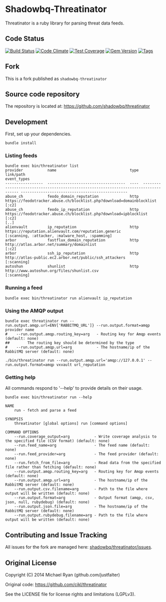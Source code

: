 # Shadowbq-Threatinator

Threatinator is a ruby library for parsing threat data feeds.

## Code Status

[![Build Status](https://travis-ci.org/shadowbq/shadowbq-threatinator.svg?branch=master)](https://travis-ci.org/shadowbq/shadowbq-threatinator)
[![Code Climate](https://codeclimate.com/github/shadowbq/shadowbq-threatinator/badges/gpa.svg)](https://codeclimate.com/github/shadowbq/shadowbq-threatinator)
[![Test Coverage](https://codeclimate.com/github/shadowbq/shadowbq-threatinator/badges/coverage.svg)](https://codeclimate.com/github/shadowbq/shadowbq-threatinator)
[![Gem Version](https://badge.fury.io/rb/shadowbq-threatinator.png)](http://badge.fury.io/rb/shadowbq-threatinator)
[![Tags](https://img.shields.io/github/tag/shadowbq/threatinator.svg)](https://github.com/shadowbq/threatinator/releases)


## Fork

This is a fork published as `shadowbq-threatinator`

## Source code repository

The repository is located at: https://github.com/shadowbq/threatinator

## Development

First, set up your dependencies.

```
bundle install
```

### Listing feeds

```
bundle exec bin/threatinator list
provider           name                                 type  link/path                                                                            event_types                                     
-----------------  -----------------------------------  ----  ------------------------------------------------------------------------------------ ------------------------------------------------
abuse_ch           feodo_domain_reputation              http  https://feodotracker.abuse.ch/blocklist.php?download=domainblocklist                 [:c2]                                           
abuse_ch           feodo_ip_reputation                  http  https://feodotracker.abuse.ch/blocklist.php?download=ipblocklist                     [:c2]                                           
[..]
alienvault         ip_reputation                        http  https://reputation.alienvault.com/reputation.generic                                 [:scanning, :attacker, :malware_host, :spamming]
arbor              fastflux_domain_reputation           http  http://atlas.arbor.net/summary/domainlist                                            [:c2]                                           
arbor              ssh_ip_reputation                    http  http://atlas-public.ec2.arbor.net/public/ssh_attackers                               [:scanning]                                     
autoshun           shunlist                             http  http://www.autoshun.org/files/shunlist.csv                                           [:scanning]                                     

```

### Running a feed

```
bundle exec bin/threatinator run alienvault ip_reputation
```

### Using the AMQP output

```
bundle exec threatinator run --run.output.amqp.url=ENV['RABBITMQ_URL']} --run.output.format=amqp provider name
#    --run.output.amqp.routing_key=arg   - Routing key for Amqp events (default: none)
##        The routing key should be determined by the type
#    --run.output.amqp.url=arg           - The hostname/ip of the RabbitMQ server (default: none)
```

```
./bin/threatinator run --run.output.amqp.url='amqp://127.0.0.1' --run.output.format=amqp vxvault url_reputation
```

### Getting help

All commands respond to '--help' to provide details on their usage.

```
bundle exec bin/threatinator run --help

NAME
    run - fetch and parse a feed

SYNOPSIS
    threatinator [global options] run [command options]

COMMAND OPTIONS
    --run.coverage_output=arg           - Write coverage analysis to the specified file (CSV format) (default: none)
    --run.feed_name=arg                 - The feed name (default: none)
    --run.feed_provider=arg             - The feed provider (default: none)
    --run.fetch_from_file=arg           - Read data from the specified file rather than fetching (default: none)
    --run.output.amqp.routing_key=arg   - Routing key for Amqp events (default: none)
    --run.output.amqp.url=arg           - The hostname/ip of the RabbitMQ server (default: none)
    --run.output.csv.filename=arg       - Path to the file where output will be written (default: none)
    --run.output.format=arg             - Output format (amqp, csv, json, null, rubydebug) (default: none)
    --run.output.json.file=arg          - The hostname/ip of the RabbitMQ server (default: none)
    --run.output.rubydebug.filename=arg - Path to the file where output will be written (default: none)

```

## Contributing and Issue Tracking

All issues for the fork are managed here: [shadowbq/threatinator/issues](https://github.com/shadowbq/threatinator/issues).

## Original License
Copyright (C) 2014 Michael Ryan (github.com/justfalter)

Original code: https://github.com/cikl/threatinator

See the LICENSE file for license rights and limitations (LGPLv3).
